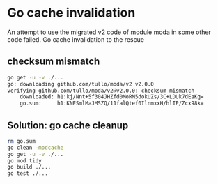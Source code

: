 # Go cache invalidation

An attempt to use the migrated v2 code of module moda in some other code failed. Go cache invalidation to the rescue

## checksum mismatch

```bash
go get -u -v ./...
go: downloading github.com/tullo/moda/v2 v2.0.0
verifying github.com/tullo/moda/v2@v2.0.0: checksum mismatch
	downloaded: h1:kj/Nnt+5f304JHZfd0MoRM5dokUZs/3C+LDUk7dEaKg=
	go.sum:     h1:KNESmlMaJMSZQ/11falQtef0IlnmxxH/hlIP/Zcx98k=
```

## Solution: go cache cleanup

```bash
rm go.sum
go clean -modcache
go get -u -v ./...
go mod tidy
go build ./...
go test ./...
```
